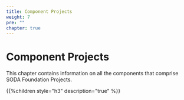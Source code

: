 ```yaml
---
title: Component Projects
weight: 7
pre: ""
chapter: true
---
```



# Component Projects  

This chapter contains information on all the components that comprise SODA Foundation Projects.

{{%children style="h3" description="true" %}}  

